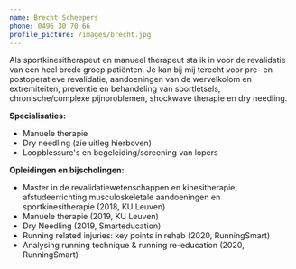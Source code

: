 ```yaml
---
name: Brecht Scheepers
phone: 0496 30 70 66
profile_picture: /images/brecht.jpg
---
```

Als sportkinesitherapeut en manueel therapeut sta ik in voor de revalidatie van een heel brede groep patiënten. Je kan bij mij terecht voor pre- en postoperatieve revalidatie, aandoeningen van de wervelkolom en extremiteiten, preventie en behandeling van sportletsels, chronische/complexe pijnproblemen, shockwave therapie en dry needling.

**Specialisaties:**

* Manuele therapie
* Dry needling (zie uitleg hierboven)
* Loopblessure's en begeleiding/screening van lopers 

**Opleidingen en bijscholingen:**

* Master in de revalidatiewetenschappen en kinesitherapie, afstudeerrichting musculoskeletale aandoeningen en sportkinesitherapie (2018, KU Leuven)
* Manuele therapie (2019, KU Leuven)
* Dry Needling (2019, Smarteducation)
* Running related injuries: key points in rehab (2020, RunningSmart)
* Analysing running technique & running re-education (2020, RunningSmart)